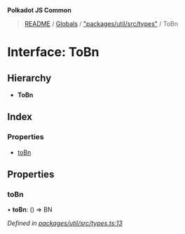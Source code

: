 **Polkadot JS Common**

> [README](../README.md) / [Globals](../globals.md) / ["packages/util/src/types"](../modules/_packages_util_src_types_.md) / ToBn

# Interface: ToBn

## Hierarchy

* **ToBn**

## Index

### Properties

* [toBn](_packages_util_src_types_.tobn.md#tobn)

## Properties

### toBn

•  **toBn**: () => BN

*Defined in [packages/util/src/types.ts:13](https://github.com/polkadot-js/common/blob/aff78c2e/packages/util/src/types.ts#L13)*
